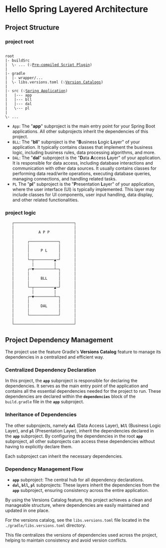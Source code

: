 # Hello Spring Layered Architecture

## Project Structure

### project root

<pre><code>
root
|- buildSrc
|  \- ... (💡<a href="https://docs.gradle.org/current/userguide/writing_plugins.html#pre_compiled_script_plugin">Pre-compiled Script Plugin</a>)
|
|- gradle
|  |- wrapper/...
|  \- libs.versions.toml (💡<a href="https://docs.gradle.org/current/userguide/version_catalogs.html">Version Catalogs</a>)
|
|- src (💡<a href="https://spring.io/">Spring Application</a>)
|   |--- app
|   |--- bll
|   |--- dal
|   \--- pl
|
\- ...
</code></pre>


- `App`:
  The "**app**" subproject is the main entry point for your Spring Boot applications.
  All other subprojects inherit the dependencies of this project.
- `BLL`:
  The "**bll**" subproject is the "**B**usiness **L**ogic **L**ayer" of your application.
  It typically contains classes that implement the business logic, including business rules, data processing algorithms,
  and more.
- `DAL`:
  The "**dal**" subproject is the "**D**ata **A**ccess **L**ayer" of your application.
  It is responsible for data access, including database interactions and communication
  with other data sources. It usually contains classes for performing data read/write
  operations, executing database queries, managing connections, and handling related tasks.
- `PL`
    The "**pl**" subproject is the "**P**resentation **L**ayer" of your application, where
    the user interface (UI) is typically implemented. This layer may include classes for UI
    components, user input handling, data display, and other related functionalities.

### project logic

```txt
   ┌───────────────────────────┐
   │                           │
   │           A P P           │
   │                           │
   │      ┌─────────────┐      │
   │      │             │      │ 
   │      │     P L     │      │ 
   │      │             │      │ 
   │      └─┬─────────▲─┘      │ 
   │        │         │        │ 
   │      ┌─▼─────────┴─┐      │ 
   │      │             │      │ 
   │      │     BLL     │      │ 
   │      │             │      │ 
   │      └─┬─────────▲─┘      │ 
   │        │         │        │ 
   │      ┌─▼─────────┴─┐      │ 
   │      │             │      │ 
   │      │     DAL     │      │ 
   │      │             │      │ 
   │      └─────────────┘      │ 
   │                           │  
   └───────────────────────────┘              
```




## Project Dependency Management

The project use the feature Gradle's **Versions Catalog** feature to manage its
dependencies in a centralized and efficient way.

### Centralized Dependency Declaration

In this project, the **`app`** subproject is responsible for declaring the dependencies.
It serves as the main entry point of the application and contains all the essential
dependencies needed for the project to run. These dependencies are declared within the
**`dependencies`** block of the `build.gradle` file in the **`app`** subproject.

### Inheritance of Dependencies

The other subprojects, namely **`dal`** (Data Access Layer), **`bll`** (Business Logic Layer),
and **`pl`** (Presentation Layer), inherit the dependencies declared in the **`app`** subproject.
By configuring the dependencies in the root **`app`** subproject, all other subprojects can
access these dependencies without having to explicitly declare them.

Each subproject can inherit the necessary dependencies.

### Dependency Management Flow

- **`app`** subproject:
  The central hub for all dependency declarations.
- **`dal`, `bll`, `pl`** subprojects:
  These layers inherit the dependencies from the **`app`** subproject, ensuring
  consistency across the entire application.

By using the Versions Catalog feature, this project achieves a clean and manageable structure,
where dependencies are easily maintained and updated in one place.

For the versions catalog, see the `libs.versions.toml` file located in the `./gradle/libs.versions.toml`
directory.

This file centralizes the versions of dependencies used across the project, helping to maintain
consistency and avoid version conflicts.
